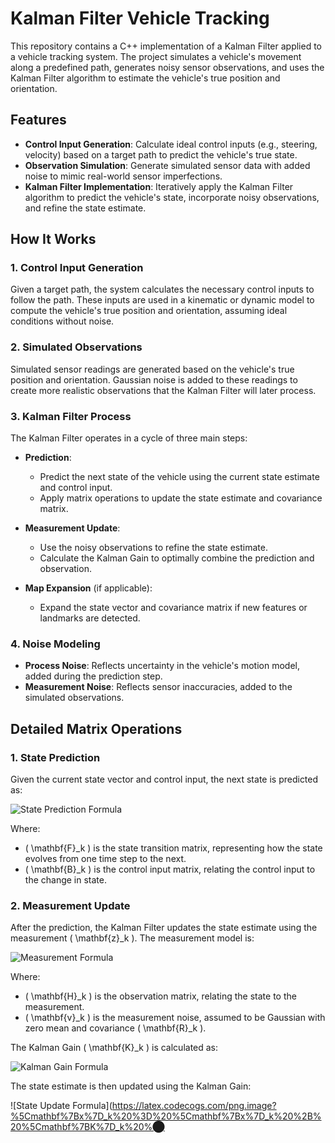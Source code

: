 # Kalman Filter Vehicle Tracking

This repository contains a C++ implementation of a Kalman Filter applied to a vehicle tracking system. The project simulates a vehicle's movement along a predefined path, generates noisy sensor observations, and uses the Kalman Filter algorithm to estimate the vehicle's true position and orientation.

## Features

- **Control Input Generation**: Calculate ideal control inputs (e.g., steering, velocity) based on a target path to predict the vehicle's true state.
- **Observation Simulation**: Generate simulated sensor data with added noise to mimic real-world sensor imperfections.
- **Kalman Filter Implementation**: Iteratively apply the Kalman Filter algorithm to predict the vehicle's state, incorporate noisy observations, and refine the state estimate.

## How It Works

### 1. Control Input Generation

Given a target path, the system calculates the necessary control inputs to follow the path. These inputs are used in a kinematic or dynamic model to compute the vehicle's true position and orientation, assuming ideal conditions without noise.

### 2. Simulated Observations

Simulated sensor readings are generated based on the vehicle's true position and orientation. Gaussian noise is added to these readings to create more realistic observations that the Kalman Filter will later process.

### 3. Kalman Filter Process

The Kalman Filter operates in a cycle of three main steps:

- **Prediction**: 
  - Predict the next state of the vehicle using the current state estimate and control input.
  - Apply matrix operations to update the state estimate and covariance matrix.

- **Measurement Update**:
  - Use the noisy observations to refine the state estimate.
  - Calculate the Kalman Gain to optimally combine the prediction and observation.

- **Map Expansion** (if applicable):
  - Expand the state vector and covariance matrix if new features or landmarks are detected.

### 4. Noise Modeling

- **Process Noise**: Reflects uncertainty in the vehicle's motion model, added during the prediction step.
- **Measurement Noise**: Reflects sensor inaccuracies, added to the simulated observations.

## Detailed Matrix Operations

### 1. State Prediction

Given the current state vector and control input, the next state is predicted as:

![State Prediction Formula](https://latex.codecogs.com/png.image?%5Cmathbf%7Bx%7D_k%20%3D%20%5Cmathbf%7BF%7D_k%20%5Cmathbf%7Bx%7D_%7Bk-1%7D%20%2B%20%5Cmathbf%7BB%7D_k%20%5Cmathbf%7Bu%7D_k%20%2B%20%5Cmathbf%7Bw%7D_k)

Where:
- \( \mathbf{F}_k \) is the state transition matrix, representing how the state evolves from one time step to the next.
- \( \mathbf{B}_k \) is the control input matrix, relating the control input to the change in state.

### 2. Measurement Update

After the prediction, the Kalman Filter updates the state estimate using the measurement \( \mathbf{z}_k \). The measurement model is:

![Measurement Formula](https://latex.codecogs.com/png.image?%5Cmathbf%7Bz%7D_k%20%3D%20%5Cmathbf%7BH%7D_k%20%5Cmathbf%7Bx%7D_k%20%2B%20%5Cmathbf%7Bv%7D_k)

Where:
- \( \mathbf{H}_k \) is the observation matrix, relating the state to the measurement.
- \( \mathbf{v}_k \) is the measurement noise, assumed to be Gaussian with zero mean and covariance \( \mathbf{R}_k \).

The Kalman Gain \( \mathbf{K}_k \) is calculated as:

![Kalman Gain Formula](https://latex.codecogs.com/png.image?%5Cmathbf%7BK%7D_k%20%3D%20%5Cmathbf%7BP%7D_k%20%5Cmathbf%7BH%7D_k%5E%7BT%7D%20%5Cleft%28%20%5Cmathbf%7BH%7D_k%20%5Cmathbf%7BP%7D_k%20%5Cmathbf%7BH%7D_k%5E%7BT%7D%20%2B%20%5Cmathbf%7BR%7D_k%20%5Cright%29%5E%7B-1%7D)

The state estimate is then updated using the Kalman Gain:

![State Update Formula](https://latex.codecogs.com/png.image?%5Cmathbf%7Bx%7D_k%20%3D%20%5Cmathbf%7Bx%7D_k%20%2B%20%5Cmathbf%7BK%7D_k%20%​⬤
